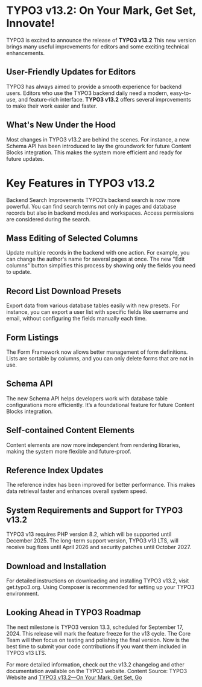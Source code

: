 # TYPO3 v13.2: On Your Mark, Get Set, Innovate!

TYPO3 is excited to announce the release of **TYPO3 v13.2** This new version brings many useful improvements for editors and some exciting technical enhancements.

## User-Friendly Updates for Editors
TYPO3 has always aimed to provide a smooth experience for backend users. Editors who use the TYPO3 backend daily need a modern, easy-to-use, and feature-rich interface. **TYPO3 v13.2** offers several improvements to make their work easier and faster.

## What's New Under the Hood
Most changes in TYPO3 v13.2 are behind the scenes. For instance, a new Schema API has been introduced to lay the groundwork for future Content Blocks integration. This makes the system more efficient and ready for future updates.

# Key Features in TYPO3 v13.2
Backend Search Improvements
TYPO3’s backend search is now more powerful. You can find search terms not only in pages and database records but also in backend modules and workspaces. Access permissions are considered during the search.

## Mass Editing of Selected Columns
Update multiple records in the backend with one action. For example, you can change the author's name for several pages at once. The new "Edit columns" button simplifies this process by showing only the fields you need to update.

## Record List Download Presets
Export data from various database tables easily with new presets. For instance, you can export a user list with specific fields like username and email, without configuring the fields manually each time.

## Form Listings
The Form Framework now allows better management of form definitions. Lists are sortable by columns, and you can only delete forms that are not in use.

## Schema API
The new Schema API helps developers work with database table configurations more efficiently. It’s a foundational feature for future Content Blocks integration.

## Self-contained Content Elements
Content elements are now more independent from rendering libraries, making the system more flexible and future-proof.

## Reference Index Updates
The reference index has been improved for better performance. This makes data retrieval faster and enhances overall system speed.

## System Requirements and Support for TYPO3 v13.2
TYPO3 v13 requires PHP version 8.2, which will be supported until December 2025. The long-term support version, TYPO3 v13 LTS, will receive bug fixes until April 2026 and security patches until October 2027.

## Download and Installation
For detailed instructions on downloading and installing TYPO3 v13.2, visit get.typo3.org. Using Composer is recommended for setting up your TYPO3 environment.

## Looking Ahead in TYPO3 Roadmap
The next milestone is TYPO3 version 13.3, scheduled for September 17, 2024. This release will mark the feature freeze for the v13 cycle. The Core Team will then focus on testing and polishing the final version. Now is the best time to submit your code contributions if you want them included in TYPO3 v13 LTS.

For more detailed information, check out the v13.2 changelog and other documentation available on the TYPO3 website.
Content Source: TYPO3 Website and [TYPO3 v13.2—On Your Mark, Get Set, Go](https://nitsantech.de/en/blog/typo3-v132)
